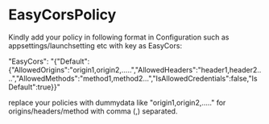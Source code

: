 # EasyCorsPolicy

Kindly add your policy in following format in Configuration such as appsettings/launchsetting etc with key as EasyCors:

"EasyCors": "{"Default":{"AllowedOrigins":"origin1,origin2,.....","AllowedHeaders":"header1,header2....","AllowedMethods":"method1,method2...","IsAllowedCredentials":false,"IsDefault":true}}"

replace your policies with dummydata like "origin1,origin2,....."  for origins/headers/method with comma (,) separated.
